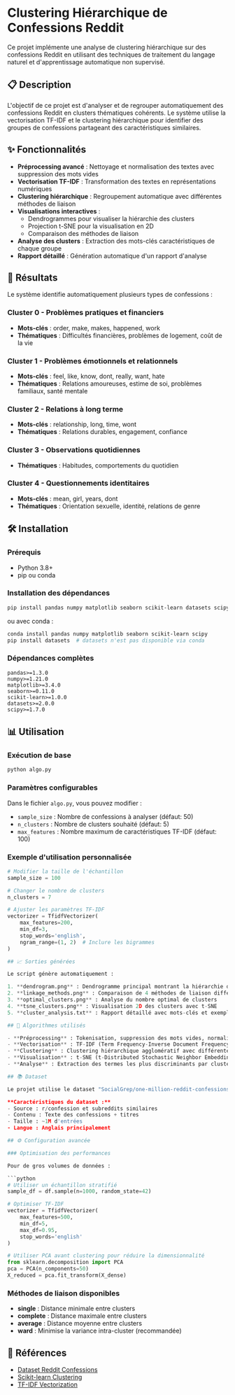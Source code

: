 # Clustering Hiérarchique de Confessions Reddit

Ce projet implémente une analyse de clustering hiérarchique sur des confessions Reddit en utilisant des techniques de traitement du langage naturel et d'apprentissage automatique non supervisé.

## 📋 Description

L'objectif de ce projet est d'analyser et de regrouper automatiquement des confessions Reddit en clusters thématiques cohérents. Le système utilise la vectorisation TF-IDF et le clustering hiérarchique pour identifier des groupes de confessions partageant des caractéristiques similaires.

## ✨ Fonctionnalités

- **Préprocessing avancé** : Nettoyage et normalisation des textes avec suppression des mots vides
- **Vectorisation TF-IDF** : Transformation des textes en représentations numériques
- **Clustering hiérarchique** : Regroupement automatique avec différentes méthodes de liaison
- **Visualisations interactives** : 
  - Dendrogrammes pour visualiser la hiérarchie des clusters
  - Projection t-SNE pour la visualisation en 2D
  - Comparaison des méthodes de liaison
- **Analyse des clusters** : Extraction des mots-clés caractéristiques de chaque groupe
- **Rapport détaillé** : Génération automatique d'un rapport d'analyse

## 🚀 Résultats

Le système identifie automatiquement plusieurs types de confessions :

### Cluster 0 - Problèmes pratiques et financiers
- **Mots-clés** : order, make, makes, happened, work
- **Thématiques** : Difficultés financières, problèmes de logement, coût de la vie

### Cluster 1 - Problèmes émotionnels et relationnels  
- **Mots-clés** : feel, like, know, dont, really, want, hate
- **Thématiques** : Relations amoureuses, estime de soi, problèmes familiaux, santé mentale

### Cluster 2 - Relations à long terme
- **Mots-clés** : relationship, long, time, wont
- **Thématiques** : Relations durables, engagement, confiance

### Cluster 3 - Observations quotidiennes
- **Thématiques** : Habitudes, comportements du quotidien

### Cluster 4 - Questionnements identitaires
- **Mots-clés** : mean, girl, years, dont
- **Thématiques** : Orientation sexuelle, identité, relations de genre

## 🛠️ Installation

### Prérequis

- Python 3.8+
- pip ou conda

### Installation des dépendances

```bash
pip install pandas numpy matplotlib seaborn scikit-learn datasets scipy
```

ou avec conda :

```bash
conda install pandas numpy matplotlib seaborn scikit-learn scipy
pip install datasets  # datasets n'est pas disponible via conda
```

### Dépendances complètes

```
pandas>=1.3.0
numpy>=1.21.0
matplotlib>=3.4.0
seaborn>=0.11.0
scikit-learn>=1.0.0
datasets>=2.0.0
scipy>=1.7.0
```

## 📊 Utilisation

### Exécution de base

```bash
python algo.py
```

### Paramètres configurables

Dans le fichier `algo.py`, vous pouvez modifier :

- `sample_size` : Nombre de confessions à analyser (défaut: 50)
- `n_clusters` : Nombre de clusters souhaité (défaut: 5)
- `max_features` : Nombre maximum de caractéristiques TF-IDF (défaut: 100)

### Exemple d'utilisation personnalisée

```python
# Modifier la taille de l'échantillon
sample_size = 100

# Changer le nombre de clusters
n_clusters = 7

# Ajuster les paramètres TF-IDF
vectorizer = TfidfVectorizer(
    max_features=200, 
    min_df=3, 
    stop_words='english',
    ngram_range=(1, 2)  # Inclure les bigrammes
)

## 📈 Sorties générées

Le script génère automatiquement :

1. **dendrogram.png** : Dendrogramme principal montrant la hiérarchie des clusters
2. **linkage_methods.png** : Comparaison de 4 méthodes de liaison différentes
3. **optimal_clusters.png** : Analyse du nombre optimal de clusters
4. **tsne_clusters.png** : Visualisation 2D des clusters avec t-SNE
5. **cluster_analysis.txt** : Rapport détaillé avec mots-clés et exemples

## 🔧 Algorithmes utilisés

- **Préprocessing** : Tokenisation, suppression des mots vides, normalisation
- **Vectorisation** : TF-IDF (Term Frequency-Inverse Document Frequency)
- **Clustering** : Clustering hiérarchique agglomératif avec différentes méthodes de liaison
- **Visualisation** : t-SNE (t-Distributed Stochastic Neighbor Embedding)
- **Analyse** : Extraction des termes les plus discriminants par cluster

## 📚 Dataset

Le projet utilise le dataset "SocialGrep/one-million-reddit-confessions" disponible sur Hugging Face, contenant plus d'un million de confessions anonymes Reddit.

**Caractéristiques du dataset :**
- Source : r/confession et subreddits similaires
- Contenu : Texte des confessions + titres
- Taille : ~1M d'entrées
- Langue : Anglais principalement

## ⚙️ Configuration avancée

### Optimisation des performances

Pour de gros volumes de données :

```python
# Utiliser un échantillon stratifié
sample_df = df.sample(n=1000, random_state=42)

# Optimiser TF-IDF
vectorizer = TfidfVectorizer(
    max_features=500,
    min_df=5,
    max_df=0.95,
    stop_words='english'
)

# Utiliser PCA avant clustering pour réduire la dimensionnalité
from sklearn.decomposition import PCA
pca = PCA(n_components=50)
X_reduced = pca.fit_transform(X_dense)
```

### Méthodes de liaison disponibles

- **single** : Distance minimale entre clusters
- **complete** : Distance maximale entre clusters  
- **average** : Distance moyenne entre clusters
- **ward** : Minimise la variance intra-cluster (recommandée)

## 🔗 Références

- [Dataset Reddit Confessions](https://huggingface.co/datasets/SocialGrep/one-million-reddit-confessions)
- [Scikit-learn Clustering](https://scikit-learn.org/stable/modules/clustering.html)
- [TF-IDF Vectorization](https://scikit-learn.org/stable/modules/feature_extraction.html#text-feature-extraction)
